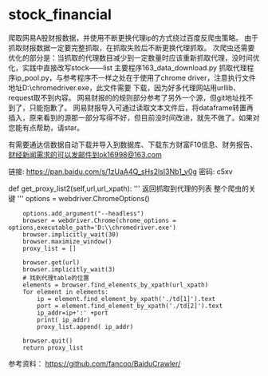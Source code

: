 
# stock_financial
爬取网易A股财报数据，并使用不断更换代理ip的方式绕过百度反爬虫策略。
由于抓取财报数据一定要完整抓取，在抓取失败后不断更换代理抓取。
次爬虫还需要优化的部分是：当抓取的代理数目减少到一定数量时应该重新抓取代理，没时间优化，实践中直接改写stock——list
主要程序163_data_download.py
抓取代理程序ip_pool.py，与参考程序不一样之处在于使用了chrome driver，注意执行文件地址D:\\chromedriver.exe，此文件需要
下载，因为好多代理网站用urllib、request取不到内容。
网易财报的的规则部分参考了另外一个源，但git地址找不到了，只能抱歉了。
网易财报导入可通过读取文本文件后，将dataframe转置再插入，原来看到的源那一部分写得不好，但目前没时间改进，就先不做了。如果对您能有点帮助，请star。
 
 有需要通达信数据自动下载并导入到数据库、下载东方财富F10信息、财务报告、财经新闻需求的可以发邮件到ok16998@163.com

链接: https://pan.baidu.com/s/1zUaA4Q_sHs2lsI3Nb1_v0g 密码: c5xv

def get_proxy_list2(self,url,url_xpath):
        '''
        返回抓取到代理的列表
        整个爬虫的关键
        '''
        options = webdriver.ChromeOptions()  
   
        options.add_argument("--headless")  
        browser = webdriver.Chrome(chrome_options = options,executable_path='D:\\chromedriver.exe')
        browser.implicitly_wait(30)
        browser.maximize_window()
        proxy_list = []
        
        browser.get(url)
        browser.implicitly_wait(3)
        # 找到代理table的位置
        elements = browser.find_elements_by_xpath(url_xpath)
        for element in elements:           
            ip = element.find_element_by_xpath('./td[1]').text
            port = element.find_element_by_xpath('./td[2]').text
            ip_addr=ip+':' +port
            print( ip_addr)
            proxy_list.append( ip_addr)
                
        browser.quit()
        return proxy_list
参考资料： https://github.com/fancoo/BaiduCrawler/
